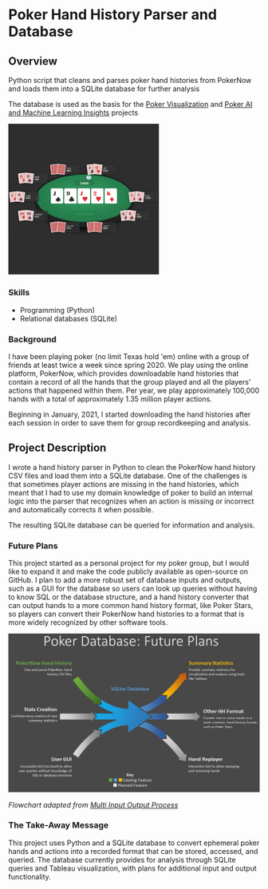 # Poker Hand History Parser and Database

## Overview

Python script that cleans and parses poker hand histories from PokerNow and loads them into a SQLite database for further analysis

The database is used as the basis for the [Poker Visualization](visualization) and [Poker AI and Machine Learning Insights](ai) projects

<img src="images/poker.png" alt="Poker screenshot" width="60%">

### Skills
- Programming (Python)
- Relational databases (SQLite)

### Background

I have been playing poker (no limit Texas hold 'em) online with a group of friends at least twice a week since spring 2020. We play using the online platform, PokerNow, which provides downloadable hand histories that contain a record of all the hands that the group played and all the players' actions that happened within them. Per year, we play approximately 100,000 hands with a total of approximately 1.35 million player actions.

Beginning in January, 2021, I started downloading the hand histories after each session in order to save them for group recordkeeping and analysis.

## Project Description

I wrote a hand history parser in Python to clean the PokerNow hand history CSV files and load them into a SQLite database. One of the challenges is that sometimes player actions are missing in the hand histories, which meant that I had to use my domain knowledge of poker to build an internal logic into the parser that recognizes when an action is missing or incorrect and automatically corrects it when possible.

The resulting SQLite database can be queried for information and analysis.

### Future Plans

This project started as a personal project for my poker group, but I would like to expand it and make the code publicly available as open-source on GitHub. I plan to add a more robust set of database inputs and outputs, such as a GUI for the database so users can look up queries without having to know SQL or the database structure, and a hand history converter that can output hands to a more common hand history format, like Poker Stars, so players can convert their PokerNow hand histories to a format that is more widely recognized by other software tools.

<a href="images/database-flowchart.jpg"><img src="images/database-flowchart.jpg" alt="Poker database flowchart: future directions"></a>

*Flowchart adapted from [Multi Input Output Process](https://poweredtemplate.com/multi-input-output-process-80158/)*

### The Take-Away Message

This project uses Python and a SQLite database to convert ephemeral poker hands and actions into a recorded format that can be stored, accessed, and queried. The database currently provides for analysis through SQLite queries and Tableau visualization, with plans for additional input and output functionality.
